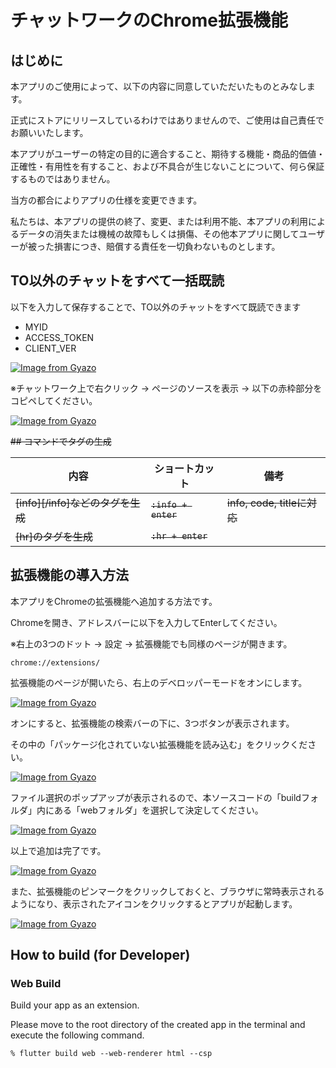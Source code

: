 # チャットワークのChrome拡張機能

## はじめに

本アプリのご使用によって、以下の内容に同意していただいたものとみなします。

正式にストアにリリースしているわけではありませんので、ご使用は自己責任でお願いいたします。

本アプリがユーザーの特定の目的に適合すること、期待する機能・商品的価値・正確性・有用性を有すること、および不具合が生じないことについて、何ら保証するものではありません。

当方の都合によりアプリの仕様を変更できます。

私たちは、本アプリの提供の終了、変更、または利用不能、本アプリの利用によるデータの消失または機械の故障もしくは損傷、その他本アプリに関してユーザーが被った損害につき、賠償する責任を一切負わないものとします。

## TO以外のチャットをすべて一括既読

以下を入力して保存することで、TO以外のチャットをすべて既読できます

- MYID
- ACCESS_TOKEN
- CLIENT_VER

[![Image from Gyazo](https://i.gyazo.com/19da361c0a5edf0f5c0b6a1ea999643b.png)](https://gyazo.com/19da361c0a5edf0f5c0b6a1ea999643b)

※チャットワーク上で右クリック → ページのソースを表示 → 以下の赤枠部分をコピペしてください。

[![Image from Gyazo](https://i.gyazo.com/636aa2e13c15f397d626380b746d534c.png)](https://gyazo.com/636aa2e13c15f397d626380b746d534c)

~~## コマンドでタグの生成~~

内容 | ショートカット | 備考
--- | --- | ---
~~[info][/info]などのタグを生成~~ | ~~`:info + enter`~~ | ~~info, code, titleに対応~~
~~[hr]のタグを生成~~ | ~~`:hr + enter`~~ |

<!-- [![Image from Gyazo](https://i.gyazo.com/b49ee42598972dfe6e1b2b99da32e46f.gif)](https://gyazo.com/b49ee42598972dfe6e1b2b99da32e46f) -->

## 拡張機能の導入方法

本アプリをChromeの拡張機能へ追加する方法です。

Chromeを開き、アドレスバーに以下を入力してEnterしてください。

※右上の3つのドット → 設定 → 拡張機能でも同様のページが開きます。

```
chrome://extensions/
```

拡張機能のページが開いたら、右上のデベロッパーモードをオンにします。

[![Image from Gyazo](https://i.gyazo.com/56adfe8f1fa3a84f23521b748e806536.png)](https://gyazo.com/56adfe8f1fa3a84f23521b748e806536)

オンにすると、拡張機能の検索バーの下に、3つボタンが表示されます。

その中の「パッケージ化されていない拡張機能を読み込む」をクリックください。

[![Image from Gyazo](https://i.gyazo.com/81ace0142c95c933a77a35f46369df5a.png)](https://gyazo.com/81ace0142c95c933a77a35f46369df5a)

ファイル選択のポップアップが表示されるので、本ソースコードの「buildフォルダ」内にある「webフォルダ」を選択して決定してください。

[![Image from Gyazo](https://i.gyazo.com/cb61b0495627608f70f2fc802361235f.png)](https://gyazo.com/cb61b0495627608f70f2fc802361235f)

以上で追加は完了です。

[![Image from Gyazo](https://i.gyazo.com/aa1406138e4a2f40af53f7018698d749.png)](https://gyazo.com/aa1406138e4a2f40af53f7018698d749)

また、拡張機能のピンマークをクリックしておくと、ブラウザに常時表示されるようになり、表示されたアイコンをクリックするとアプリが起動します。

[![Image from Gyazo](https://i.gyazo.com/a69e41582c4871f48f4d481681ea32fb.png)](https://gyazo.com/a69e41582c4871f48f4d481681ea32fb)

## How to build (for Developer)

### Web Build

Build your app as an extension.

Please move to the root directory of the created app in the terminal and execute the following command.

```
% flutter build web --web-renderer html --csp
```

